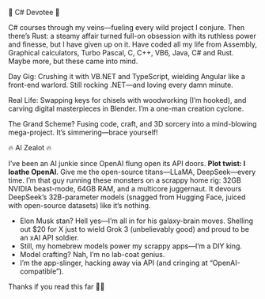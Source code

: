 <!---
anttieskola/anttieskola - a ✨ chaotic genius ✨ lair where code, craft, and AI ignite.  
Preview it. Smash it. Rebuild it epic.
--->

💖 C# Devotee 💖

C# courses through my veins—fueling every wild project I conjure. Then there’s Rust: a steamy affair turned full-on obsession with its ruthless power and finesse, but I have given up on it. Have coded all my life from Assembly, Graphical calculators, Turbo Pascal, C, C++, VB6, Java, C# and Rust. Maybe more, but these came into mind. 

Day Gig: Crushing it with VB.NET and TypeScript, wielding Angular like a front-end warlord. Still rocking .NET—and loving every damn minute.

Real Life: Swapping keys for chisels with woodworking (I’m hooked), and carving digital masterpieces in Blender. I’m a one-man creation cyclone.  

The Grand Scheme? Fusing code, craft, and 3D sorcery into a mind-blowing mega-project. It’s simmering—brace yourself!

🔥 AI Zealot 🔥

I’ve been an AI junkie since OpenAI flung open its API doors. **Plot twist: I loathe OpenAI**. Give me the open-source titans—LLaMA, DeepSeek—every time. I’m that guy running these monsters on a scrappy home rig: 32GB NVIDIA beast-mode, 64GB RAM, and a multicore juggernaut. It devours DeepSeek’s 32B-parameter models (snagged from Hugging Face, juiced with open-source datasets) like it’s nothing.

- Elon Musk stan? Hell yes—I’m all in for his galaxy-brain moves. Shelling out $20 for X just to wield Grok 3 (unbelievably good) and proud to be an xAI API soldier.  
- Still, my homebrew models power my scrappy apps—I’m a DIY king.  
- Model crafting? Nah, I’m no lab-coat genius.  
- I’m the app-slinger, hacking away via API (and cringing at “OpenAI-compatible”).

Thanks if you read this far  🙏✨ 
